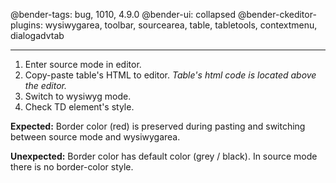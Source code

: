 @bender-tags: bug, 1010, 4.9.0
@bender-ui: collapsed
@bender-ckeditor-plugins: wysiwygarea, toolbar, sourcearea, table, tabletools, contextmenu, dialogadvtab

----

1. Enter source mode in editor.
2. Copy-paste table's HTML to editor. _Table's html code is located above the editor._
3. Switch to wysiwyg mode.
4. Check TD element's style.

**Expected:** Border color (red) is preserved during pasting and switching between source mode and wysiwygarea.

**Unexpected:** Border color has default color (grey / black). In source mode there is no border-color style.
